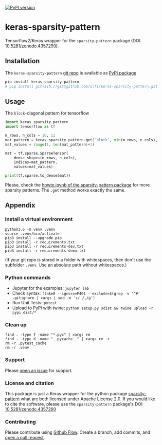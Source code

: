 [![PyPI version](https://badge.fury.io/py/keras-sparsity-pattern.svg)](https://badge.fury.io/py/keras-sparsity-pattern)

# keras-sparsity-pattern
Tensorflow2/Keras wrapper for the `sparsity-pattern` package (DOI: [10.5281/zenodo.4357290](https://doi.org/10.5281/zenodo.4357290)).

## Installation
The `keras-sparsity-pattern` [git repo](http://github.com/ulf1/keras-sparsity-pattern) is available as [PyPi package](https://pypi.org/project/keras-sparsity-pattern)

```sh
pip install keras-sparsity-pattern
# pip install git+ssh://git@github.com/ulf1/keras-sparsity-pattern.git
```


## Usage
The `block`-diagonal pattern for tensorflow

```py
import keras_sparsity_pattern
import tensorflow as tf

n_rows, n_cols = 10, 12
mat_pattern = keras_sparsity_pattern.get('block', min(n_rows, n_cols), block_sizes=[3, 1, 2])
mat_values = range(1, len(mat_pattern)+1)

mat = tf.sparse.SparseTensor(
    dense_shape=(n_rows, n_cols),
    indices=mat_pattern,
    values=mat_values)

print(tf.sparse.to_dense(mat))
```

Please, check the [howto.ipynb of the sparsity-pattern package](https://github.com/ulf1/sparsity-pattern/blob/master/examples/howto.ipynb) for more sparsity patterns. 
The `.get` method works exactly the same.


## Appendix

### Install a virtual environment

```
python3.6 -m venv .venv
source .venv/bin/activate
pip3 install --upgrade pip
pip3 install -r requirements.txt
pip3 install -r requirements-dev.txt
pip3 install -r requirements-demo.txt
```

(If your git repo is stored in a folder with whitespaces, then don't use the subfolder `.venv`. Use an absolute path without whitespaces.)

### Python commands

* Jupyter for the examples: `jupyter lab`
* Check syntax: `flake8 --ignore=F401 --exclude=$(grep -v '^#' .gitignore | xargs | sed -e 's/ /,/g')`
* Run Unit Tests: `pytest`
* Upload to PyPi with twine: `python setup.py sdist && twine upload -r pypi dist/*`

### Clean up 

```
find . -type f -name "*.pyc" | xargs rm
find . -type d -name "__pycache__" | xargs rm -r
rm -r .pytest_cache
rm -r .venv
```


### Support
Please [open an issue](https://github.com/ulf1/keras-sparsity-pattern/issues/new) for support.


### License and citation
This package is just a Keras wrapper for the python package [sparsity-pattern](https://github.com/ulf1/sparsity-pattern) what are both licensed under Apache License 2.0.
If you would like to cite the software, please use the `sparsity-pattern` package's DOI: [10.5281/zenodo.4357290](https://doi.org/10.5281/zenodo.4357290)


### Contributing
Please contribute using [Github Flow](https://guides.github.com/introduction/flow/). Create a branch, add commits, and [open a pull request](https://github.com/ulf1/keras-sparsity-pattern/compare/).
